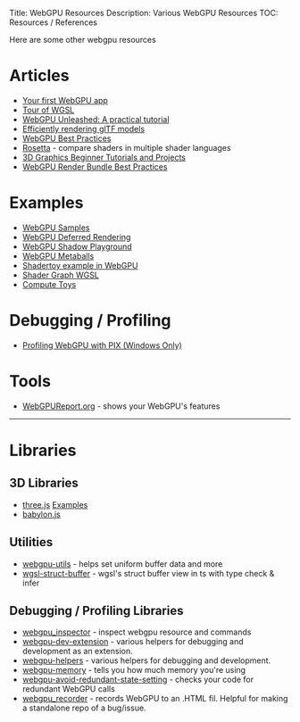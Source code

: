 Title: WebGPU Resources
Description: Various WebGPU Resources
TOC: Resources / References

Here are some other webgpu resources

# Articles

* [Your first WebGPU app](https://codelabs.developers.google.com/your-first-webgpu-app#0)
* [Tour of WGSL](https://google.github.io/tour-of-wgsl/)
* [WebGPU Unleashed: A practical tutorial](https://shi-yan.github.io/webgpuunleashed/)
* [Efficiently rendering glTF models](https://toji.github.io/webgpu-gltf-case-study/)
* [WebGPU Best Practices](https://toji.dev/webgpu-best-practices/)
* [Rosetta](https://toji.github.io/rosetta/) - compare shaders in multiple shader languages
* [3D Graphics Beginner Tutorials and Projects](https://shrekshao.github.io/3d-graphics-beginner-projects/)
* [WebGPU Render Bundle Best Practices](https://toji.dev/webgpu-best-practices/render-bundles)

# Examples

* [WebGPU Samples](https://webgpu.github.io/webgpu-samples/)
* [WebGPU Deferred Rendering](https://github.com/toji/burrow)
* [WebGPU Shadow Playground](https://toji.github.io/webgpu-shadow-playground/)
* [WebGPU Metaballs](https://toji.github.io/webgpu-metaballs/)
* [Shadertoy example in WebGPU](https://jsgist.org/?src=a17b03b88c86c08ac621298dae50e30b)
* [Shader Graph WGSL](https://deepkolos.github.io/shader-graph-wgsl/)
* [Compute Toys](https://compute.toys)

# Debugging / Profiling

* [Profiling WebGPU with PIX (Windows Only)](https://toji.dev/webgpu-profiling/pix)

# Tools

* [WebGPUReport.org](https://webgpureport.org) - shows your WebGPU's features

---

# Libraries

## 3D Libraries

* [three.js](https://threejs.org) [Examples](https://threejs.org/examples/?q=webgpu)
* [babylon.js](https://www.babylonjs.com/)

## Utilities

* [webgpu-utils](https://github.com/greggman/webgpu-utils) - helps set uniform buffer data and more
* [wgsl-struct-buffer](https://github.com/deepkolos/wgsl-struct-buffer) - wgsl's struct buffer view in ts with type check & infer

## Debugging / Profiling Libraries

* [webgpu_inspector](https://github.com/brendan-duncan/webgpu_inspector) - inspect webgpu resource and commands
* [webgpu-dev-extension](https://github.com/greggman/webgpu-dev-extension) - various helpers for debugging and development as an extension.
* [webgpu-helpers](https://github.com/greggman/webgpu-helpers) - various helpers for debugging and development.
* [webgpu-memory](https://github.com/greggman/webgpu-memory) - tells you how much memory you're using
* [webgpu-avoid-redundant-state-setting](https://github.com/greggman/webgpu-avoid-redundant-state-setting) - checks your code for redundant WebGPU calls
* [webgpu_recorder](https://github.com/brendan-duncan/webgpu_recorder) - records WebGPU to an .HTML fil. Helpful for making a standalone repo of a bug/issue.


